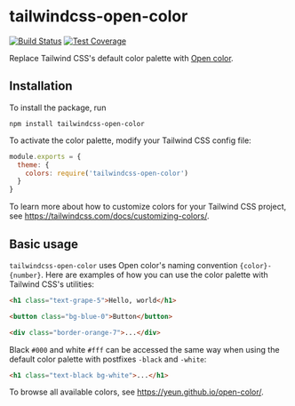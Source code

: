 # tailwindcss-open-color
[![Build Status](https://travis-ci.com/jonaskay/tailwindcss-open-color.svg?branch=master)](https://travis-ci.com/jonaskay/tailwindcss-open-color)
[![Test Coverage](https://api.codeclimate.com/v1/badges/5114f73f33df3766c76f/test_coverage)](https://codeclimate.com/github/jonaskay/tailwindcss-open-color/test_coverage)

Replace Tailwind CSS's default color palette with [Open color](https://yeun.github.io/open-color/).

## Installation

To install the package, run

    npm install tailwindcss-open-color

To activate the color palette, modify your Tailwind CSS config file:

```javascript
module.exports = {
  theme: {
    colors: require('tailwindcss-open-color')
  }
}
```

To learn more about how to customize colors for your Tailwind CSS project, see https://tailwindcss.com/docs/customizing-colors/.

## Basic usage

`tailwindcss-open-color` uses Open color's naming convention `{color}-{number}`. Here are examples of how you can use the color palette with Tailwind CSS's utilities:

```html
<h1 class="text-grape-5">Hello, world</h1>

<button class="bg-blue-0">Button</button>

<div class="border-orange-7">...</div>
```

Black `#000` and white `#fff` can be accessed the same way when using the default color palette with postfixes `-black` and `-white`:

```html
<h1 class="text-black bg-white">...</h1>
```

To browse all available colors, see https://yeun.github.io/open-color/.
